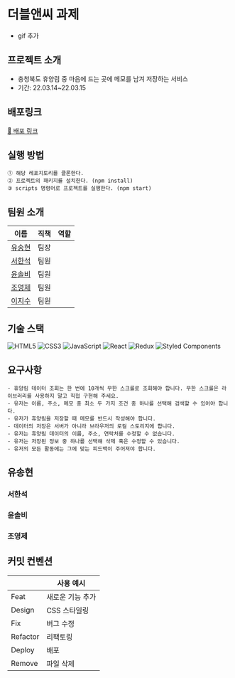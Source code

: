 # 더블앤씨 과제
- gif 추가

## 프로젝트 소개

- 충청북도 휴양림 중 마음에 드는 곳에 메모를 남겨 저장하는 서비스
- 기간: 22.03.14~22.03.15

## 배포링크

[🚀 배포 링크](https://doublenc-9.netlify.app/)

## 실행 방법

```
① 해당 레포지토리를 클론한다.
② 프로젝트의 패키지를 설치한다. (npm install)
③ scripts 명령어로 프로젝트를 실행한다. (npm start)
```

## 팀원 소개

| 이름   | 직책 | 역할                 |
| ----- | -- | -------------------- |
| [유송현](https://github.com/ysh2987) | 팀장 |  |
| [서한석](https://github.com/holystorySeo) | 팀원 | |
| [윤솔비](https://github.com/y-solb) | 팀원 | |
| [조영제](https://github.com/youngjeJO) | 팀원 |  |
| [이지수](https://github.com/mynameisjisoo) | 팀원 |  |


## 기술 스택

![HTML5](https://img.shields.io/badge/html5-%23E34F26.svg?style=for-the-badge&logo=html5&logoColor=white)
![CSS3](https://img.shields.io/badge/css3-%231572B6.svg?style=for-the-badge&logo=css3&logoColor=white)
![JavaScript](https://img.shields.io/badge/javascript-%23323330.svg?style=for-the-badge&logo=javascript&logoColor=%23F7DF1E)
![React](https://img.shields.io/badge/react-%2320232a.svg?style=for-the-badge&logo=react&logoColor=%2361DAFB)
![Redux](https://img.shields.io/badge/redux-%23593d88.svg?style=for-the-badge&logo=redux&logoColor=white)
![Styled Components](https://img.shields.io/badge/styled--components-DB7093?style=for-the-badge&logo=styled-components&logoColor=white)
<br/>

## 요구사항

```
- 휴양림 데이터 조회는 한 번에 10개씩 무한 스크롤로 조회해야 합니다. 무한 스크롤은 라이브러리를 사용하지 말고 직접 구현해 주세요.
- 유저는 이름, 주소, 메모 중 최소 두 가지 조건 중 하나를 선택해 검색할 수 있어야 합니다.
- 유저가 휴양림을 저장할 때 메모를 반드시 작성해야 합니다.
- 데이터의 저장은 서버가 아니라 브라우저의 로컬 스토리지에 합니다.
- 유저는 휴양림 데이터의 이름, 주소, 연락처를 수정할 수 없습니다.
- 유저는 저장된 정보 중 하나를 선택해 삭제 혹은 수정할 수 있습니다.
- 유저의 모든 활동에는 그에 맞는 피드백이 주어져야 합니다.
```

## 유송현

### 서한석

### 윤솔비

### 조영제



## 커밋 컨벤션

|          | 사용 예시        |
| -------- | ---------------- |
| Feat     | 새로운 기능 추가 |
| Design   | CSS 스타일링     |
| Fix      | 버그 수정        |
| Refactor | 리팩토링         |
| Deploy   | 배포             |
| Remove   | 파일 삭제        |
